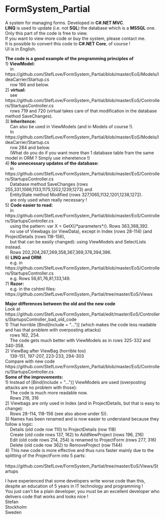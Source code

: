 # FormSystem_Partial
A system for managing forms. Developed in <b>C#.NET MVC</b>.<br />
<b>LINQ</b> is used to update (i.e. not <b>SQL</b>) the database which is a <b>MSSQL</b> one.<br />
Only this part of the code is free to view.<br />
If you want to view more code or buy the system, please contact me.<br />
It is possible to convert this code to <b>C#.NET Core</b>, of course !<br />
UI is in English.
<p />
<b>The code is a good example of the programming principles of</b><br />
1) <b>ViewModel:</b><br />
&nbsp;&nbsp;&nbsp; in https://github.com/StefLove/FormSystem_Partial/blob/master/EoS/Models/IdeaCarrier/Startup.cs<br />
&nbsp;&nbsp;&nbsp; row 166 and below.<br />
2) <b>virtual:</b><br />
&nbsp;&nbsp;&nbsp; see https://github.com/StefLove/FormSystem_Partial/blob/master/EoS/Controllers/StartupsController.cs<br />
&nbsp;&nbsp;&nbsp; rows 719 and 720 (virtual takes care of that modification in the database method SaveChanges).<br />
3) <b>Inheritence:</b><br />
&nbsp;&nbsp;&nbsp; Can also be used in ViewModels (and in Models of course !).<br />
&nbsp;&nbsp;&nbsp; In https://github.com/StefLove/FormSystem_Partial/blob/master/EoS/Models/IdeaCarrier/Startup.cs<br />
&nbsp;&nbsp;&nbsp; row 284 and below.<br />
&nbsp;&nbsp;&nbsp; (What do you do if you want more than 1 database table fram the same model in ORM ? Simply use inheretence !)<br />
4) <b>No unnecessary updates of the database:</b><br />
&nbsp;&nbsp;&nbsp; in https://github.com/StefLove/FormSystem_Partial/blob/master/EoS/Controllers/StartupsController.cs<br />
&nbsp;&nbsp;&nbsp; Database method SaveChanges (rows 255,331,1066,1133,1175,1202,1239,1273) and<br />
&nbsp;&nbsp;&nbsp; EntityState method Modified (rows 327,1065,1132,1201,1238,1272).<br />
&nbsp;&nbsp;&nbsp; are only used when really necessary !<br />
5) <b>Code easier to read:</b><br />
&nbsp;&nbsp;&nbsp; in https://github.com/StefLove/FormSystem_Partial/blob/master/EoS/Controllers/StartupsController.cs<br />
&nbsp;&nbsp;&nbsp; using the pattern: var X = GetX(/*parameters*/). Rows 363,388,392.<br />
&nbsp;&nbsp;&nbsp; no use of Viewbags (or ViewData), except in Index (rows 28-114) (and ProjectDetails (rows 118-156),<br />
&nbsp;&nbsp;&nbsp; but that can be easily changed): using ViewModels and SelectLists instead.<br />
&nbsp;&nbsp;&nbsp; Rows 202,204,267,269,358,367,369,378,394,396.<br />
6) <b>LINQ and ORM</b>:<br />
&nbsp;&nbsp;&nbsp; e.g. in https://github.com/StefLove/FormSystem_Partial/blob/master/EoS/Controllers/StartupsController.cs<br />
&nbsp;&nbsp;&nbsp; e.g. Rows 56,61,76,81,133,149.<br />
7) <b>Razor:</b><br />
&nbsp;&nbsp;&nbsp; e.g. in the cshtml files: https://github.com/StefLove/FormSystem_Partial/tree/master/EoS/Views
<p />
<b>Major differences between the old and the new code</b><br />
Look at https://github.com/StefLove/FormSystem_Partial/edit/master/EoS/Controllers/StartupsController_bad_old_code<br />
1) That horrible [Bind(Include = "...")] (which makes the code less readable and has that problem with overposting attacks)<br />
&nbsp;&nbsp;&nbsp; rows 162, 254.<br />
&nbsp;&nbsp;&nbsp; The code gets much better with ViewModels as in rows 325-332 and 340-358.<br />
2) ViewBag after ViewBag (horrible too)<br />
&nbsp;&nbsp;&nbsp; 139-151, 197-207, 223-233, 294-303<br />
Compare with new code https://github.com/StefLove/FormSystem_Partial/blob/master/EoS/Controllers/StartupsController.cs<br />
<b>Some of the improvements:</b><br />
1) Instead of [Bind(Include = "...")] ViewModels are used (overposting attacks are no problem with those):<br />
&nbsp;&nbsp;&nbsp; The code is much more readable now.<br />
&nbsp;&nbsp;&nbsp; Rows 216, 316<br />
2) Viewbags are only used in Index (and in ProjectDetails, but that is easy to change):<br />
&nbsp;&nbsp;&nbsp; Rows 28-114, 118-156 (see also above under 5)).<br />
3) Names has been renamed and is now easier to understand because they follow a logic:<br />
&nbsp;&nbsp;&nbsp; Details (old code row 110) to ProjectDetails (row 118)<br />
&nbsp;&nbsp;&nbsp; Create (old code rows 137, 162)  to AddNewProject (rows 196, 216)<br />
&nbsp;&nbsp;&nbsp; Edit (old code rows 214, 254) is renamed to ProjectForm (rows 277, 316)<br />
&nbsp;&nbsp;&nbsp; Delete (old code row 362) to RemoveProject (row 1144)<br />
4) This new code is more effective and thus runs faster mainly due to the splitting of the ProjectForm into 5 parts:<br />
&nbsp;&nbsp;&nbsp; https://github.com/StefLove/FormSystem_Partial/tree/master/EoS/Views/Startups
<p />
I have experienced that some developers write worse code than this,<br />
despite an education of 5 years in IT technology and programming !<br />
You just can't be a plain developer, you must be an excellent developer who delivers code that works and looks nice !<br />
Stefan<br />
Stockholm<br />
Sweden

